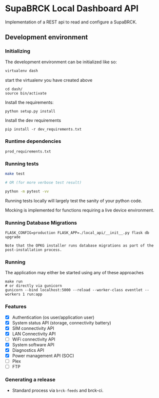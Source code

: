 # SupaBRCK Local Dashboard API

Implementation of a REST api to read and configure a SupaBRCK.

## Development environment

### Initializing

The development environment can be initialized like so:

```bash
virtualenv dash
```
start the virtualenv you have created above
```
cd dash/
source bin/activate
```
Install the requirements:

```
python setup.py install
```
Install the dev requirements
```
pip install -r dev_requirements.txt
```

### Runtime dependencies

    prod_requirements.txt

### Running tests

```bash
make test

# OR (for more verbose test result)

python -m pytest -vv
```

Running tests locally will largely test the sanity of your python code.

Mocking is implemented for functions requiring a live device environment.


### Running Database Migrations

```shell
FLASK_CONFIG=production FLASK_APP=./local_api/__init__.py flask db upgrade
```

    Note that the OPKG installer runs database migrations as part of the post-installation process.

### Running

The application may either be started using any of these approaches

```shell
make run
# or directly via gunicorn
gunicorn --bind localhost:5000 --reload --worker-class eventlet --workers 1 run:app
```


### Features

- [x] Authentication (os user/application user)
- [x] System status API (storage, connectivity battery)
- [x] SIM connectivity API
- [x] LAN Connectivity API
- [ ] WiFi connectivity API
- [x] System software API
- [x] Diagnostics API 
- [x] Power management API (SOC)
- [ ] Plex
- [ ] FTP

### Generating a release

- Standard process via `brck-feeds` and brck-ci.
